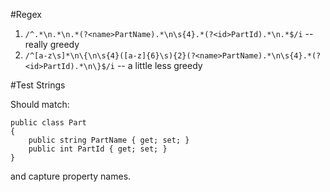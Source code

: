 #Regex

1. `/^.*\n.*\n.*(?<name>PartName).*\n\s{4}.*(?<id>PartId).*\n.*$/i` -- really greedy
2. `/^[a-z\s]*\n\{\n\s{4}([a-z]{6}\s){2}(?<name>PartName).*\n\s{4}.*(?<id>PartId).*\n\}$/i` -- a little less greedy

#Test Strings

Should match:   

`public class Part`  
`{`  
`    public string PartName { get; set; }`   
`    public int PartId { get; set; }`  
`}`  

and capture property names.